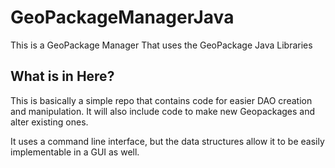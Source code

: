# GeoPackageManagerJava
This is a GeoPackage Manager That uses the GeoPackage Java Libraries

## What is in Here? ##
This is basically a simple repo that contains code for easier DAO creation and manipulation. It will also include code to make new Geopackages and alter existing ones. 

It uses a command line interface, but the data structures allow it to be easily implementable in a GUI as well.
